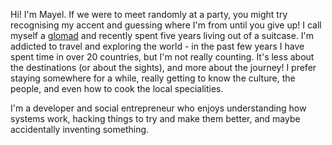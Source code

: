 Hi! I'm Mayel. If we were to meet randomly at a party, you might try recognising my accent and guessing where I'm from until you give up! I call myself a <a href="http://glomads.org" target="_blank">glomad</a> and recently spent five years living out of a suitcase. I'm addicted to travel and exploring the world - in the past few years I have spent time in over 20 countries, but I'm not really counting. It's less about the destinations (or about the sights), and more about the journey! I prefer staying somewhere for a while, really getting to know the culture, the people, and even how to cook the local specialities. 

I'm a developer and social entrepreneur who enjoys understanding how systems work, hacking things to try and make them better, and maybe accidentally inventing something. 

